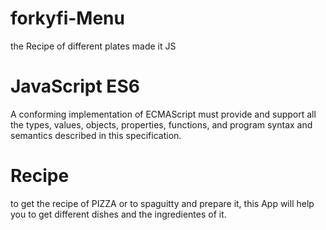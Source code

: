 # forkyfi-Menu
the Recipe of different plates made it JS

# JavaScript ES6 
A conforming implementation of ECMAScript must provide and support all the types,
values, objects, properties, functions, and program syntax and semantics described in this specification.

# Recipe 
to get the recipe of PIZZA or to spaguitty and prepare it, this App will help you to get different dishes and the ingredientes of it.


